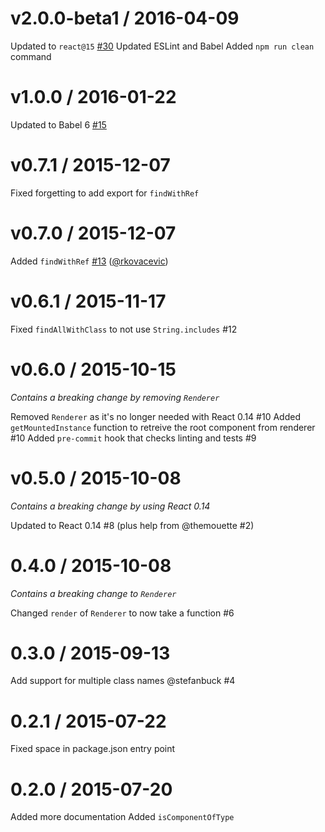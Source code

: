
v2.0.0-beta1 / 2016-04-09
===================

Updated to `react@15` [#30](https://github.com/sheepsteak/react-shallow-testutils/pull/30)
Updated ESLint and Babel
Added `npm run clean` command

v1.0.0 / 2016-01-22
===================

Updated to Babel 6 [#15](https://github.com/sheepsteak/react-shallow-testutils/pull/15)

v0.7.1 / 2015-12-07
===================

Fixed forgetting to add export for `findWithRef`

v0.7.0 / 2015-12-07
==================

Added `findWithRef` [#13](https://github.com/sheepsteak/react-shallow-testutils/pull/13) ([@rkovacevic](https://github.com/rkovacevic))

v0.6.1 / 2015-11-17
==================

Fixed `findAllWithClass` to not use `String.includes` #12

v0.6.0 / 2015-10-15
===================

*Contains a breaking change by removing `Renderer`*

Removed `Renderer` as it's no longer needed with React 0.14 #10
Added `getMountedInstance` function to retreive the root component from renderer #10
Added `pre-commit` hook that checks linting and tests #9

v0.5.0 / 2015-10-08
===================

*Contains a breaking change by using React 0.14*

Updated to React 0.14 #8 (plus help from @themouette #2)

0.4.0 / 2015-10-08
==================

*Contains a breaking change to `Renderer`*

Changed `render` of `Renderer` to now take a function #6

0.3.0 / 2015-09-13
==================

Add support for multiple class names @stefanbuck #4

0.2.1 / 2015-07-22
==================

Fixed space in package.json entry point

0.2.0 / 2015-07-20
==================

Added more documentation
Added `isComponentOfType`
